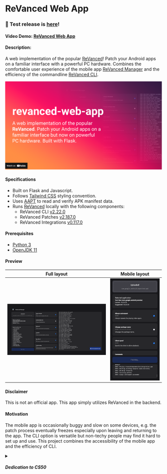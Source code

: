 # ReVanced Web App
### 📢 Test release is [here](https://github.com/exconvinced/revanced-web-app/releases/tag/v0.0.0-dev)!

#### Video Demo:  [ReVanced Web App](https://youtu.be/-MK7L0JYTxU)

#### Description:

A web implementation of the popular [ReVanced](https://github.com/ReVanced)!
Patch your Android apps on a familiar interface with a powerful PC hardware.
Combines the comfortable user experience of the mobile app [ReVanced Manager](https://github.com/revanced/revanced-manager) and the efficiency of the commandline [ReVanced CLI](https://github.com/revanced/revanced-cli).

[![Watch the video](./.preview/thumbnail.png)](https://youtu.be/-MK7L0JYTxU)

#### Specifications

- Built on Flask and Javascript.
- Follows [Tailwind CSS](https://tailwindcss.com/) styling convention.
- Uses [AAPT](https://github.com/exconvinced/aapt) to read and verify APK manifest data.
- Runs [ReVanced](https://github.com/ReVanced) locally with the following components:
  - ReVanced CLI [v2.22.0](https://github.com/ReVanced/revanced-cli/releases/tag/v2.22.0)
  - ReVanced Patches [v2.187.0](https://github.com/ReVanced/revanced-patches/releases/tag/v2.187.0)
  - ReVanced Integrations [v0.117.0](https://github.com/ReVanced/revanced-integrations/releases/tag/v0.117.0)

#### Prerequisites
- [Python 3](https://www.python.org/downloads/release/python-3106/)
- [OpenJDK 11](https://jdk.java.net/archive/)

#### Preview

Full layout             |  Mobile layout
:-------------------------:|:-------------------------:
![image](./.preview/full_new.png)  |  ![image](./.preview/mobile.png)

<!-- #### Prerequisites
Download [Java SDK 11.0.2](https://jdk.java.net/archive/). 
Finally, extract it into `/revanced` directory, then rename the extracted folder as `jdk`.
The complete path for Java should now be `/revanced/jdk/bin/java.exe`. -->


#### Disclaimer
This is not an official app. This app simply utilizes ReVanced in the backend.

#### Motivation

The mobile app is occasionally buggy and slow on some devices,
e.g. the patch process eventually freezes especially upon leaving and returning to the app. 
The CLI option is versatile but non-techy people may find it hard to set up and use.
This project combines the accessibility of the mobile app and the efficiency of CLI.

<details>
<summary><h5>Dedication to CS50</h5></summary>
  I needed to build something for the <a href="https://www.edx.org/course/introduction-computer-science-harvardx-cs50x">CS50</a> final project.
  I completed this project in 3 days, thanks to ChatGPT for helping me troubleshoot errors.
  This is relatively easier than solving the Tideman problem set!
  <br><br>
  I learned a lot about the communication logic between `app.routes` in Flask and `event.sources` in Javascript. 
  I should study proper coding paradigms for writing cleaner code for my next project.
</details>
